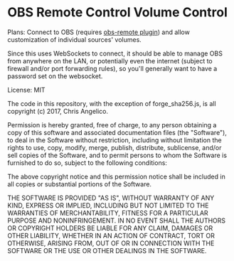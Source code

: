 OBS Remote Control Volume Control
=================================

Plans: Connect to OBS (requires [obs-remote plugin](https://github.com/Palakis/obs-websocket)) and
allow customization of individual sources' volumes.

Since this uses WebSockets to connect, it should be able to manage OBS from
anywhere on the LAN, or potentially even the internet (subject to firewall
and/or port forwarding rules), so you'll generally want to have a password
set on the websocket.


License: MIT

The code in this repository, with the exception of forge_sha256.js, is all
copyright (c) 2017, Chris Angelico. 

Permission is hereby granted, free of charge, to any person obtaining a copy of 
this software and associated documentation files (the "Software"), to deal in 
the Software without restriction, including without limitation the rights to 
use, copy, modify, merge, publish, distribute, sublicense, and/or sell copies 
of the Software, and to permit persons to whom the Software is furnished to do 
so, subject to the following conditions:

The above copyright notice and this permission notice shall be included in all 
copies or substantial portions of the Software.

THE SOFTWARE IS PROVIDED "AS IS", WITHOUT WARRANTY OF ANY KIND, EXPRESS OR 
IMPLIED, INCLUDING BUT NOT LIMITED TO THE WARRANTIES OF MERCHANTABILITY, 
FITNESS FOR A PARTICULAR PURPOSE AND NONINFRINGEMENT. IN NO EVENT SHALL THE 
AUTHORS OR COPYRIGHT HOLDERS BE LIABLE FOR ANY CLAIM, DAMAGES OR OTHER 
LIABILITY, WHETHER IN AN ACTION OF CONTRACT, TORT OR OTHERWISE, ARISING FROM, 
OUT OF OR IN CONNECTION WITH THE SOFTWARE OR THE USE OR OTHER DEALINGS IN THE 
SOFTWARE.
